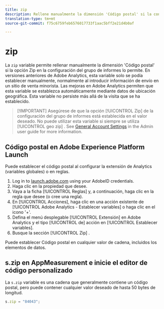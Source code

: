 ```yaml
---
title: zip
description: Rellene manualmente la dimensión 'Código postal' si la configuración del grupo de informes lo permite.
translation-type: tm+mt
source-git-commit: f75c6759feb6576017733f1aac5bff2e21d4b0af

---
```



# zip

La `zip` variable permite rellenar manualmente la dimensión &#39;Código postal&#39; si la opción  Zip en la configuración del grupo de informes lo permite. En versiones anteriores de Adobe Analytics, esta variable solo se podía establecer manualmente, normalmente al introducir información de envío en un sitio de venta minorista. Las mejoras en Adobe Analytics permiten que esta variable se establezca automáticamente mediante datos de ubicación geográfica. Esta variable no persiste más allá de la visita que se ha establecido.

> [!IMPORTANT] Asegúrese de que la opción [!UICONTROL Zip] de la configuración del grupo de informes está establecida en el valor deseado. No puede utilizar esta variable si siempre se utiliza [!UICONTROL geo zip] . See [General Account Settings](/help/admin/admin/general-acct-settings-admin.md) in the Admin user guide for more information.

## Código postal en Adobe Experience Platform Launch

Puede establecer el código postal al configurar la extensión de Analytics (variables globales) o en reglas.

1. Log in to [launch.adobe.com](https://launch.adobe.com) using your AdobeID credentials.
2. Haga clic en la propiedad que desee.
3. Vaya a la ficha [!UICONTROL Reglas] y, a continuación, haga clic en la regla que desee (o cree una regla).
4. En [!UICONTROL Acciones], haga clic en una acción existente de [!UICONTROL Adobe Analytics - Establecer variables] o haga clic en el icono &#39;+&#39;.
5. Defina el menú desplegable [!UICONTROL Extensión] en Adobe Analytics y el tipo [!UICONTROL de] acción en [!UICONTROL Establecer variables].
6. Busque la sección [!UICONTROL Zip] .

Puede establecer Código postal en cualquier valor de cadena, incluidos los elementos de datos.

## s.zip en AppMeasurement e inicie el editor de código personalizado

La `s.zip` variable es una cadena que generalmente contiene un código postal, pero puede contener cualquier valor deseado de hasta 50 bytes de longitud.

```js
s.zip = "84043";
```
